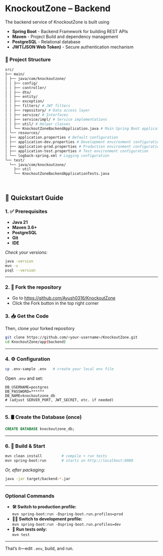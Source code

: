 # KnockoutZone – Backend 
The backend service of KnockoutZone is built using
- **Spring Boot** - Backend Framework for building REST APIs
- **Maven** - Project Build and dependency management
- **PostgreSQL** - Relational database
- **JWT(JSON Web Token)** - Secure authentication mechanism

### 📁 Project Structure
``` sh
src/
├── main/
│ ├── java/com/knockoutzone/
│ │ ├── config/ 
│ │ ├── controller/ 
│ │ ├── dto/
│ │ ├── entity/
│ │ ├── exception/
│ │ ├── filters/ # JWT filters
│ │ ├── repository/ # Data access layer
│ │ ├── service/ # Interfaces
│ │ ├── service/impl/ # Service implementations
│ │ ├── util/ # Helper classes
│ │ └── KnockoutZoneBackendApplication.java # Main Spring Boot application class
│ └── resources/
│ ├── application.properties # Default configuration
│ ├── application-dev.properties # Development environment configuration
│ ├── application-prod.properties # Production environment configuration
│ ├── application-test.properties # Test environment configuration
│ └── logback-spring.xml # Logging configuration
└── test/
  └── java/com/knockoutzone/
    ├── util
    └── KnockoutZoneBackendApplicationTests.java

  
```

## 🚀 Quickstart Guide

### 1. ✅ Prerequisites

- **Java 21**
- **Maven 3.6+**
- **PostgreSQL**
- **Git**
- **IDE**

_Check your versions:_
```sh
java -version
mvn -v
psql --version
```

---
### 2. 📌 Fork the repository
- Go to https://github.com/Ayush0316/KnockoutZone
- Click the Fork button in the top right corner

### 3. 📥 Get the Code
Then, clone your forked repository
```sh
git clone https://github.com/<your-username>/KnockoutZone.git
cd KnockoutZone/app(backend)
```

---

### 4. ⚙️ Configuration

```sh
cp .env-sample .env   # create your local env file
```
Open `.env` and set:
```env
DB_USERNAME=postgres  
DB_PASSWORD=******
DB_NAME=knockoutzone_db
# (adjust SERVER_PORT, JWT_SECRET, etc. if needed)
```

---

### 5. 🛢️ Create the Database (once)

```sql
CREATE DATABASE knockoutzone_db;
```

---

### 6. 🔧 Build & Start

```sh
mvn clean install         # compile + run tests
mvn spring-boot:run       # starts on http://localhost:8080
```
_Or, after packaging:_
```sh
java -jar target/backend-*.jar
```

---

### Optional Commands

- **🛠️ Switch to production profile:**  
  `mvn spring-boot:run -Dspring-boot.run.profiles=prod`
- **👨‍💻 Switch to development profile:**  
  `mvn spring-boot:run -Dspring-boot.run.profiles=dev`
- **🧪 Run tests only:**  
  `mvn test`

---

That’s it—edit `.env`, build, and run.


